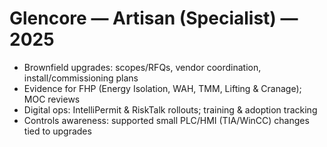 # Glencore — Artisan (Specialist) — 2025

- Brownfield upgrades: scopes/RFQs, vendor coordination, install/commissioning plans  
- Evidence for FHP (Energy Isolation, WAH, TMM, Lifting & Cranage); MOC reviews  
- Digital ops: IntelliPermit & RiskTalk rollouts; training & adoption tracking  
- Controls awareness: supported small PLC/HMI (TIA/WinCC) changes tied to upgrades
